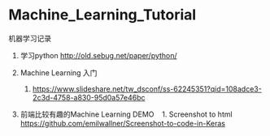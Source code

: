 # Machine_Learning_Tutorial
机器学习记录

1) 学习python http://old.sebug.net/paper/python/
2) Machine Learning 入门
    1. https://www.slideshare.net/tw_dsconf/ss-62245351?qid=108adce3-2c3d-4758-a830-95d0a57e46bc
    
3) 前端比较有趣的Machine Learning DEMO
    1. Screenshot to html https://github.com/emilwallner/Screenshot-to-code-in-Keras
